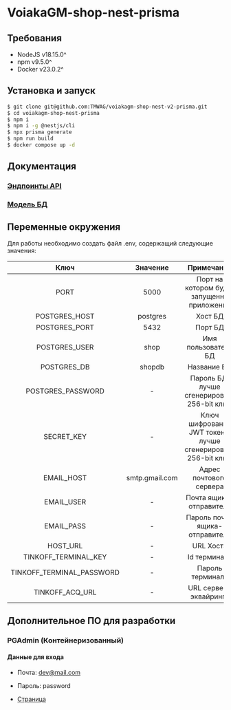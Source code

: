 # VoiakaGM-shop-nest-prisma

## Требования

+ NodeJS v18.15.0^
+ npm v9.5.0^
+ Docker v23.0.2^

## Установка и запуск

``` bash
$ git clone git@github.com:TMWAG/voiakagm-shop-nest-v2-prisma.git
$ cd voiakagm-shop-nest-prisma
$ npm i
$ npm i -g @nestjs/cli
$ npx prisma generate
$ npm run build
$ docker compose up -d
```

## Документация

### [Эндпоинты API](http://localhost:5000/api/docs)

### [Модель БД](https://app.diagrams.net/#HTMWAG%2Fvoiakagm-shop-nest-v2-prisma%2Fmaster%2FVoiakaGM.drawio)

## Переменные окружения

Для работы необходимо создать файл .env, содержащий следующие значения:

Ключ|Значение|Примечание
:---:|:---:|:---:
PORT|5000|Порт на котором будет запущенно приложение
POSTGRES_HOST|postgres|Хост БД
POSTGRES_PORT|5432|Порт БД
POSTGRES_USER|shop|Имя пользователя БД
POSTGRES_DB|shopdb|Название БД
POSTGRES_PASSWORD| - |Пароль БД, лучше сгенерировать 256-bit ключ
SECRET_KEY| - |Ключ шифрования JWT токена, лучше сгенерировать 256-bit ключ
EMAIL_HOST|smtp.gmail.com|Адрес почтового сервера
EMAIL_USER| - |Почта ящика-отправителя
EMAIL_PASS| - |Пароль почты ящика-отправителя
HOST_URL|-|URL Хоста
TINKOFF_TERMINAL_KEY|-|Id терминала
TINKOFF_TERMINAL_PASSWORD|-|Пароль терминала
TINKOFF_ACQ_URL|-|URL сервера эквайринга

## Дополнительное ПО для разработки

### PGAdmin (Контейнеризованный)

#### Данные для входа 

+ Почта: dev@mail.com

+ Пароль: password

+ [Страница](http://localhost:5050)